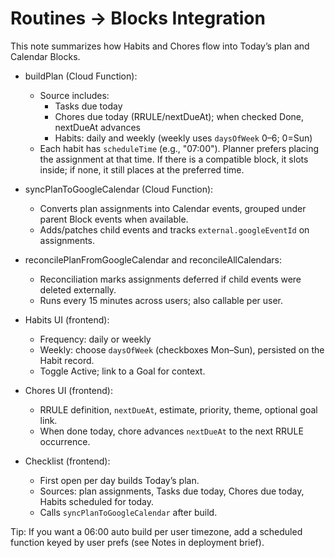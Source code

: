 # Routines → Blocks Integration

This note summarizes how Habits and Chores flow into Today’s plan and Calendar Blocks.

- buildPlan (Cloud Function):
  - Source includes:
    - Tasks due today
    - Chores due today (RRULE/nextDueAt); when checked Done, nextDueAt advances
    - Habits: daily and weekly (weekly uses `daysOfWeek` 0–6; 0=Sun)
  - Each habit has `scheduleTime` (e.g., "07:00"). Planner prefers placing the assignment at that time. If there is a compatible block, it slots inside; if none, it still places at the preferred time.

- syncPlanToGoogleCalendar (Cloud Function):
  - Converts plan assignments into Calendar events, grouped under parent Block events when available.
  - Adds/patches child events and tracks `external.googleEventId` on assignments.

- reconcilePlanFromGoogleCalendar and reconcileAllCalendars:
  - Reconciliation marks assignments deferred if child events were deleted externally.
  - Runs every 15 minutes across users; also callable per user.

- Habits UI (frontend):
  - Frequency: daily or weekly
  - Weekly: choose `daysOfWeek` (checkboxes Mon–Sun), persisted on the Habit record.
  - Toggle Active; link to a Goal for context.

- Chores UI (frontend):
  - RRULE definition, `nextDueAt`, estimate, priority, theme, optional goal link.
  - When done today, chore advances `nextDueAt` to the next RRULE occurrence.

- Checklist (frontend):
  - First open per day builds Today’s plan.
  - Sources: plan assignments, Tasks due today, Chores due today, Habits scheduled for today.
  - Calls `syncPlanToGoogleCalendar` after build.

Tip: If you want a 06:00 auto build per user timezone, add a scheduled function keyed by user prefs (see Notes in deployment brief).

